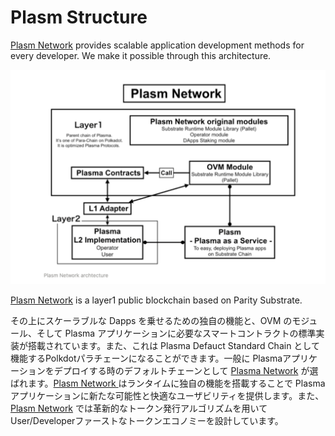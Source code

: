 # Plasm Structure

[Plasm Network](https://www.plasmnet.io/) provides scalable application development methods for every developer. We make it possible through this architecture.

![](../.gitbook/assets/sukurnshotto-2020-05-31-201049png.png)

[Plasm Network](https://www.plasmnet.io/) is a layer1 public blockchain based on Parity Substrate. 

その上にスケーラブルな Dapps を乗せるための独自の機能と、OVM のモジュール、そして Plasma アプリケーションに必要なスマートコントラクトの標準実装が搭載されています。また、これは Plasma Defauct Standard Chain として機能するPolkdotパラチェーンになることができます。一般に Plasmaアプリケーションをデプロイする時のデフォルトチェーンとして [Plasma Network](https://www.plasmnet.io/) が選ばれます。[Plasm Network ](https://www.plasmnet.io/)はランタイムに独自の機能を搭載することで Plasma アプリケーションに新たな可能性と快適なユーザビリティを提供します。また、[Plasm Network](https://www.plasmnet.io/) では革新的なトークン発行アルゴリズムを用いてUser/Developerファーストなトークンエコノミーを設計しています。

